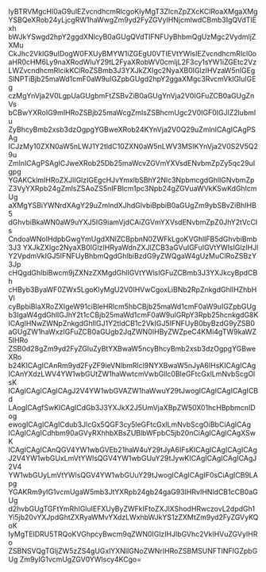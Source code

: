 IyBTRVMgcHl0aG9uIEZvcndhcmRlcgoKIyMgT3ZlcnZpZXcKClRoaXMgaXMg
YSBQeXRob24yLjcgRW1haWwgZm9yd2FyZGVyIHNjcmlwdCBmb3IgQVdTIExh
bWJkYSwgd2hpY2ggdXNlcyB0aGUgQVdTIFNFUyBhbmQgUzMgc2VydmljZXMu
CkJhc2VkIG9uIDogW0FXUyBMYW1iZGEgU0VTIEVtYWlsIEZvcndhcmRlcl0o
aHR0cHM6Ly9naXRodWIuY29tL2FyaXRobWV0cmljL2F3cy1sYW1iZGEtc2Vz
LWZvcndhcmRlcikKClRoZSBmb3J3YXJkZXIgc2NyaXB0IGlzIHVzaW5nIGEg
SlNPTiBjb25maWd1cmF0aW9uIGZpbGUgd2hpY2ggaXMgc3RvcmVkIGluIGEg
czMgYnVja2V0LgpUaGUgbmFtZSBvZiB0aGUgYnVja2V0IGFuZCB0aGUgZnVs
bCBwYXRoIG9mIHRoZSBjb25maWcgZmlsZSBhcmUgc2V0IGF0IGJlZ2lubmlu
ZyBhcyBmb2xsb3dzOgpgYGBweXRob24KYnVja2V0Q29uZmlnICAgICAgPSAg
ICJzMy10ZXN0aW5nLWJ1Y2tldC10ZXN0aW5nLWV3MSIKYnVja2V0S2V5Q29u
ZmlnICAgPSAgICJweXRob25Db25maWcvZGVmYXVsdENvbmZpZy5qc29uIgpg
YGAKCklmIHRoZXJlIGlzIGEgcHJvYmxlbSBhY2Nlc3NpbmcgdGhlIGNvbmZp
Z3VyYXRpb24gZmlsZSAoZS5nIFBlcm1pc3Npb24gZGVuaWVkKSwKdGhlcmUg
aXMgYSBiYWNrdXAgY29uZmlndXJhdGlvbiBpbiB0aGUgZm9ybSBvZiBhIHB5
dGhvbiBkaWN0aW9uYXJ5IG9iamVjdCAiZGVmYXVsdENvbmZpZ0JhY2tVcCIs
CndoaWNoIHdpbGwgYmUgdXNlZCBpbnN0ZWFkLgoKVGhlIFB5dGhvbiBmb3J3
YXJkZXIgc2NyaXB0IGlzIHRyaWdnZXJlZCB3aGVuIGFuIGVtYWlsIGlzIHJl
Y2VpdmVkIGJ5IFNFUyBhbmQgdGhlbiBzdG9yZWQgaW4gUzMuClRoZSBzY3Jp
cHQgdGhlbiBwcm9jZXNzZXMgdGhlIGVtYWlsIGFuZCBmb3J3YXJkcyBpdCBh
cHByb3ByaWF0ZWx5LgoKIyMgU2V0IHVwCgoxLiBNb2RpZnkgdGhlIHZhbHVl
cyBpbiBlaXRoZXIgeW91ciBleHRlcm5hbCBjb25maWd1cmF0aW9uIGZpbGUg
b3IgaW4gdGhlIGJhY2t1cCBjb25maWd1cmF0aW9uIGRpY3Rpb25hcnkgdG8K
ICAgIHNwZWNpZnkgdGhlIGJ1Y2tldCB1c2VkIGJ5IFNFUyB0byBzdG9yZSB0
aGUgZW1haWxzIGFuZCB0aGUgb2JqZWN0IHByZWZpeC4KMi4gTW9kaWZ5IHRo
ZSB0d28gZm9yd2FyZGluZyBtYXBwaW5ncyBhcyBmb2xsb3dzOgpgYGBweXRo
b24KICAgICAnRm9yd2FyZF9ieVNlbmRlcl9NYXBwaW5nJyA6IHsKICAgICAg
ICAnYXdzLWV4YW1wbGUtZW1haWwtcmVwbGllc0BleGFtcGxlLmNvbScgOlsK
ICAgICAgICAgICAgJ2V4YW1wbGVAZW1haWwuY29tJwogICAgICAgICAgICBd
LAogICAgfSwKICAgICdGb3J3YXJkX2J5UmVjaXBpZW50X01hcHBpbmcnIDog
ewogICAgICAgICdub3JlcGx5QGF3cy5leGFtcGxlLmNvbScgOiBbCiAgICAg
ICAgICAgICdhbm90aGVyRXhhbXBsZUBlbWFpbC5jb20nCiAgICAgICAgXSwK
ICAgICAgICAnQGV4YW1wbGVEb21haW4uY29tJyA6IFsKICAgICAgICAgICAg
J2V4YW1wbGUxLmVtYWlsQGV4YW1wbGUuY29tJywKICAgICAgICAgICAgJ2V4
YW1wbGUyLmVtYWlsQGV4YW1wbGUuY29tJwogICAgICAgIF0sCiAgICB9LApg
YGAKRm9yIG1vcmUgaW5mb3JtYXRpb24gb24gaG93IHRvIHNldCB1cCB0aGUg
d2hvbGUgTGFtYmRhIGluIEFXUyByZWFkIFtoZXJlXShodHRwczovL2dpdGh1
Yi5jb20vYXJpdGhtZXRyaWMvYXdzLWxhbWJkYS1zZXMtZm9yd2FyZGVyKQoK
IyMgTElDRU5TRQoKVGhpcyBwcm9qZWN0IGlzIHJlbGVhc2VkIHVuZGVyIHRo
ZSBNSVQgTGljZW5zZS4gUGxlYXNlIGNoZWNrIHRoZSBMSUNFTlNFIGZpbGUg
Zm9yIG1vcmUgZGV0YWlscy4KCgo=
